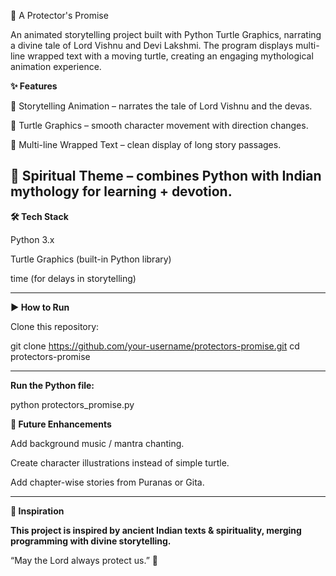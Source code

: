 🐢 A Protector's Promise

An animated storytelling project built with Python Turtle Graphics, narrating a divine tale of Lord Vishnu and Devi Lakshmi.
The program displays multi-line wrapped text with a moving turtle, creating an engaging mythological animation experience.

**✨ Features**

📖 Storytelling Animation – narrates the tale of Lord Vishnu and the devas.

🐢 Turtle Graphics – smooth character movement with direction changes.

📝 Multi-line Wrapped Text – clean display of long story passages.

🌸 Spiritual Theme – combines Python with Indian mythology for learning + devotion.
---
**🛠️ Tech Stack**

Python 3.x

Turtle Graphics (built-in Python library)

time (for delays in storytelling)


---
**▶️ How to Run**

Clone this repository:

git clone https://github.com/your-username/protectors-promise.git
cd protectors-promise

---
**Run the Python file:**

python protectors_promise.py


**🚀 Future Enhancements**

Add background music / mantra chanting.

Create character illustrations instead of simple turtle.

Add chapter-wise stories from Puranas or Gita.


---
**🙏 Inspiration**

**This project is inspired by ancient Indian texts & spirituality, merging programming with divine storytelling.**

“May the Lord always protect us.” 🌟
